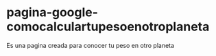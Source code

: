 # pagina-google-comocalculartupesoenotroplaneta
Es una pagina creada para conocer tu peso en otro planeta 

